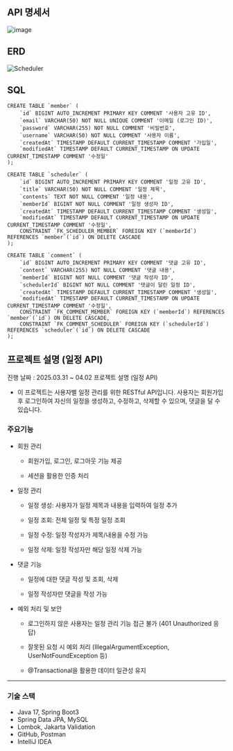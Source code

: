 ## API 명세서
![image](https://github.com/user-attachments/assets/6b4741ae-ca71-49ac-972e-ce67d8db15d2)

## ERD 
![Scheduler](https://github.com/user-attachments/assets/157113e9-c3a2-48e0-846d-c481c7419ee6)

## SQL

```
CREATE TABLE `member` (
    `id` BIGINT AUTO_INCREMENT PRIMARY KEY COMMENT '사용자 고유 ID',
    `email` VARCHAR(50) NOT NULL UNIQUE COMMENT '이메일 (로그인 ID)',
    `password` VARCHAR(255) NOT NULL COMMENT '비밀번호',
    `username` VARCHAR(50) NOT NULL COMMENT '사용자 이름',
    `createdAt` TIMESTAMP DEFAULT CURRENT_TIMESTAMP COMMENT '가입일',
    `modifiedAt` TIMESTAMP DEFAULT CURRENT_TIMESTAMP ON UPDATE CURRENT_TIMESTAMP COMMENT '수정일'
);

CREATE TABLE `scheduler` (
    `id` BIGINT AUTO_INCREMENT PRIMARY KEY COMMENT '일정 고유 ID',
    `title` VARCHAR(50) NOT NULL COMMENT '일정 제목',
    `contents` TEXT NOT NULL COMMENT '일정 내용',
    `memberId` BIGINT NOT NULL COMMENT '일정 생성자 ID',
    `createdAt` TIMESTAMP DEFAULT CURRENT_TIMESTAMP COMMENT '생성일',
    `modifiedAt` TIMESTAMP DEFAULT CURRENT_TIMESTAMP ON UPDATE CURRENT_TIMESTAMP COMMENT '수정일',
    CONSTRAINT `FK_SCHEDULER_MEMBER` FOREIGN KEY (`memberId`) REFERENCES `member`(`id`) ON DELETE CASCADE
);

CREATE TABLE `comment` (
    `id` BIGINT AUTO_INCREMENT PRIMARY KEY COMMENT '댓글 고유 ID',
    `content` VARCHAR(255) NOT NULL COMMENT '댓글 내용',
    `memberId` BIGINT NOT NULL COMMENT '댓글 작성자 ID',
    `schedulerId` BIGINT NOT NULL COMMENT '댓글이 달린 일정 ID',
    `createdAt` TIMESTAMP DEFAULT CURRENT_TIMESTAMP COMMENT '생성일',
    `modifiedAt` TIMESTAMP DEFAULT CURRENT_TIMESTAMP ON UPDATE CURRENT_TIMESTAMP COMMENT '수정일',
    CONSTRAINT `FK_COMMENT_MEMBER` FOREIGN KEY (`memberId`) REFERENCES `member`(`id`) ON DELETE CASCADE,
    CONSTRAINT `FK_COMMENT_SCHEDULER` FOREIGN KEY (`schedulerId`) REFERENCES `scheduler`(`id`) ON DELETE CASCADE
);
```

## 프로젝트 설명 (일정 API)
진행 날짜 : 2025.03.31 ~ 04.02
프로젝트 설명 (일정 API)

 - 이 프로젝트는 사용자별 일정 관리를 위한 RESTful API입니다. 사용자는 회원가입 후 로그인하여 자신의 일정을 생성하고, 수정하고, 삭제할 수 있으며, 댓글을 달 수 있습니다.

### 주요기능
- 회원 관리

    - 회원가입, 로그인, 로그아웃 기능 제공

    - 세션을 활용한 인증 처리

- 일정 관리

    - 일정 생성: 사용자가 일정 제목과 내용을 입력하여 일정 추가

    - 일정 조회: 전체 일정 및 특정 일정 조회

    - 일정 수정: 일정 작성자가 제목/내용을 수정 가능

    - 일정 삭제: 일정 작성자만 해당 일정 삭제 가능

- 댓글 기능

    - 일정에 대한 댓글 작성 및 조회, 삭제

    - 일정 작성자만 댓글을 작성 가능

- 예외 처리 및 보안

    - 로그인하지 않은 사용자는 일정 관리 기능 접근 불가 (401 Unauthorized 응답)

    - 잘못된 요청 시 예외 처리 (IllegalArgumentException, UserNotFoundException 등)

    - @Transactional을 활용한 데이터 일관성 유지
---

### 기술 스택
- Java 17, Spring Boot3
- Spring Data JPA, MySQL
- Lombok, Jakarta Validation
- GitHub, Postman
- IntelliJ IDEA


